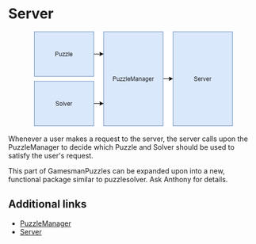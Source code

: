 # Server
<p align="center">
<img src='assets/Server.png'>
</p>

Whenever a user makes a request to the server, the server calls upon the PuzzleManager to decide which Puzzle and Solver should be used to satisfy the user's request. 

This part of GamesmanPuzzles can be expanded upon into a new, functional package similar to puzzlesolver. Ask Anthony for details.

## Additional links
- [PuzzleManager](/puzzlesolver/puzzles/__init__.py)
- [Server](/server.py)
